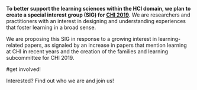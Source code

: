 **To better support the learning sciences within the HCI domain, we plan to create a special interest group (SIG) for [CHI 2019](https://chi2019.acm.org/)**. We are researchers and practitioners with an interest in designing and understanding experiences that foster learning in a broad sense.

We are proposing this SIG in response to a growing interest in learning-related papers, as signaled by an increase in papers that mention learning at CHI in recent years and the creation of the families and learning subcommittee for CHI 2019.


#get involved!

Interested? Find out who we are and join us!